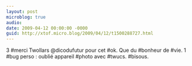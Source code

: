 ```yaml
---
layout: post
microblog: true
audio: 
date: 2009-04-12 00:00:00 -0000
guid: http://xtof.micro.blog/2009/04/12/t1500288727.html
---
```

3 #merci Twollars @dicodufutur pour cet #ok.  Que du #bonheur de #vie. 1 #bug perso  :  oublié appareil #photo avec #twucs. #bisous.
